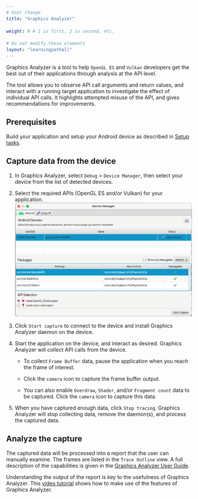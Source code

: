 ```yaml
---
# User change
title: "Graphics Analyzer"

weight: 9 # 1 is first, 2 is second, etc.

# Do not modify these elements
layout: "learningpathall"
---
```

Graphics Analyzer is a tool to help `OpenGL ES` and `Vulkan` developers get the best out of their applications through analysis at the API level.

The tool allows you to observe API call arguments and return values, and interact with a running target application to investigate the effect of individual API calls. It highlights attempted misuse of the API, and gives recommendations for improvements.

## Prerequisites

Build your application and setup your Android device as described in [Setup tasks](../setup_tasks).

## Capture data from the device

1. In Graphics Analyzer, select `Debug` > `Device Manager`, then select your device from the list of detected devices.

1. Select the required APIs (OpenGL ES and/or Vulkan) for your application.
![Device Manager #center](images/ga_device_manager.png "Device Manager")

1. Click `Start capture` to connect to the device and install Graphics Analyzer daemon on the device.

1. Start the application on the device, and interact as desired. Graphics Analyzer will collect API calls from the device.

    * To collect `Frame Buffer` data, pause the application when you reach the frame of interest.

    * Click the `camera` icon to capture the frame buffer output.

    * You can also enable `Overdraw`, `Shader`, and/or `Fragment count` data to be captured. Click the `camera` icon to capture this data.

1. When you have captured enough data, click `Stop tracing`. Graphics Analyzer will stop collecting data, remove the daemon(s), and process the captured data.

## Analyze the capture

The captured data will be processed into a report that the user can manually examine. The frames are listed in the `Trace Outline` view. A full description of the capabilities is given in the [Graphics Analyzer User Guide](https://developer.arm.com/documentation/101545/latest/The-Graphics-Analyzer-interface).

Understanding the output of the report is key to the usefulness of Graphics Analyzer. This [video tutorial](https://developer.arm.com/Additional%20Resources/Video%20Tutorials/Arm%20Mali%20GPU%20Training%20-%20EP3-4) shows how to make use of the features of Graphics Analyzer.
